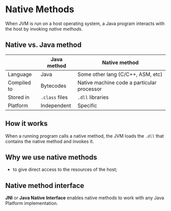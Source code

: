 # Native Methods

When JVM is run on a host operating system, a Java program interacts with the host by invoking *native methods*.

## Native vs. Java method

||Java method|Native method|
|--|---------|-------------|
|Language|Java|Some other lang (C/C++, ASM, etc)|
|Compiled to|Bytecodes|Native machine code a particular processor|
|Stored in|`.class` files|`.dll` libraries|
|Platform|Independent|Specific|

## How it works
When a running program calls a native method, the JVM loads the `.dll` that contains the native method and invokes it.

## Why we use native methods
- to give direct access to the resources of the host;

## Native method interface
**JNI** or **Java Native Interface** enables native methods to work with any Java Platform implementation.
